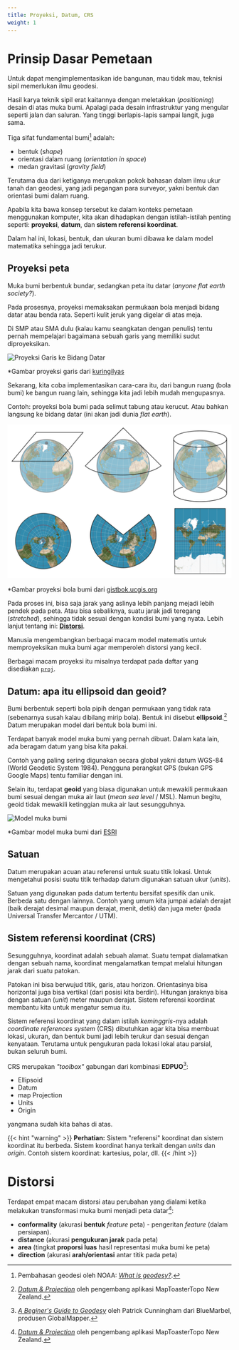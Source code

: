 ```yaml
---
title: Proyeksi, Datum, CRS
weight: 1
---
```

# Prinsip Dasar Pemetaan

Untuk dapat mengimplementasikan ide bangunan, mau tidak mau, teknisi sipil memerlukan ilmu geodesi.

Hasil karya teknik sipil erat kaitannya dengan meletakkan (_positioning_) desain di atas muka bumi. Apalagi pada desain infrastruktur yang mengular seperti jalan dan saluran. Yang tinggi berlapis-lapis sampai langit, juga sama.

Tiga sifat fundamental bumi[^1] adalah:

- bentuk (_shape_)
- orientasi dalam ruang (_orientation in space_)
- medan gravitasi (_gravity field_)

Terutama dua dari ketiganya merupakan pokok bahasan dalam ilmu ukur tanah dan geodesi, yang jadi pegangan para surveyor, yakni bentuk dan orientasi bumi dalam ruang.

Apabila kita bawa konsep tersebut ke dalam konteks pemetaan menggunakan komputer, kita akan dihadapkan dengan istilah-istilah penting seperti: **proyeksi**, **datum**, dan **sistem referensi koordinat**.

Dalam hal ini, lokasi, bentuk, dan ukuran bumi dibawa ke dalam model matematika sehingga jadi terukur.

## Proyeksi peta

Muka bumi berbentuk bundar, sedangkan peta itu datar (_anyone flat earth society?_).

Pada prosesnya, proyeksi memaksakan permukaan bola menjadi bidang datar atau benda rata. Seperti kulit jeruk yang digelar di atas meja.

Di SMP atau SMA dulu (kalau kamu seangkatan dengan penulis) tentu pernah mempelajari bagaimana sebuah garis yang memiliki sudut diproyeksikan.

![Proyeksi Garis ke Bidang Datar](https://d14fikpiqfsi71.cloudfront.net/media/W1siZiIsIjIwMTQvMTEvMTIvMDEvNTYvMjcvNDIzLzIyLlBORyJdLFsicCIsInRodW1iIiwiNjAweFx1MDAzZSIse31dXQ.PNG?sha=9926c3ac9b5556c4)

\*Gambar proyeksi garis dari [kuringilyas](https://kuringilyas.blogspot.com/2016/02/sudut-antara-garis-dan-bidang.html)

Sekarang, kita coba implementasikan cara-cara itu, dari bangun ruang (bola bumi) ke bangun ruang lain, sehingga kita jadi lebih mudah mengupasnya.

Contoh: proyeksi bola bumi pada selimut tabung atau kerucut. Atau bahkan langsung ke bidang datar (ini akan jadi dunia _flat earth_).

![Proyeksi bola bumi](https://raw.githubusercontent.com/akherlan/idjn-rspatial/master/assets/projections.png)

\*Gambar proyeksi bola bumi dari [gistbok.ucgis.org](https://gistbok.ucgis.org/bok-topics/2018-quarter-02/map-projections)

Pada proses ini, bisa saja jarak yang aslinya lebih panjang mejadi lebih pendek pada peta. Atau bisa sebaliknya, suatu jarak jadi teregang (_stretched_), sehingga tidak sesuai dengan kondisi bumi yang nyata. Lebih lanjut tentang ini: [**Distorsi**](geodesi/#distorsi).

Manusia mengembangkan berbagai macam model matematis untuk memproyeksikan muka bumi agar memperoleh distorsi yang kecil.

Berbagai macam proyeksi itu misalnya terdapat pada daftar yang disediakan [`proj`](https://proj.org/operations/projections/index.html).

## Datum: apa itu ellipsoid dan geoid?

Bumi berbentuk seperti bola pipih dengan permukaan yang tidak rata (sebenarnya susah kalau dibilang mirip bola). Bentuk ini disebut **ellipsoid**.[^2] Datum merupakan model dari bentuk bola bumi ini.

Terdapat banyak model muka bumi yang pernah dibuat. Dalam kata lain, ada beragam datum yang bisa kita pakai.

Contoh yang paling sering digunakan secara global yakni datum WGS-84 (World Geodetic System 1984). Pengguna perangkat GPS (bukan GPS Google Maps) tentu familiar dengan ini.

Selain itu, terdapat **geoid** yang biasa digunakan untuk mewakili permukaan bumi sesuai dengan muka air laut (_mean sea level_ / MSL). Namun begitu, geoid tidak mewakili ketinggian muka air laut sesungguhnya.

![Model muka bumi](https://www.esri.com/news/arcuser/0703/graphics/geoid1_lg.gif)

\*Gambar model muka bumi dari [ESRI](https://www.esri.com/news/arcuser/0703/geoid1of3.html)

## Satuan

Datum merupakan acuan atau referensi untuk suatu titik lokasi. Untuk mengetahui posisi suatu titik terhadap datum digunakan satuan ukur (_units_).

Satuan yang digunakan pada datum tertentu bersifat spesifik dan unik. Berbeda satu dengan lainnya. Contoh yang umum kita jumpai adalah derajat (baik derajat desimal maupun derajat, menit, detik) dan juga meter (pada Universal Transfer Mercantor / UTM).

## Sistem referensi koordinat (CRS)

Sesungguhnya, koordinat adalah sebuah alamat. Suatu tempat dialamatkan dengan sebuah nama, koordinat mengalamatkan tempat melalui hitungan jarak dari suatu patokan.

Patokan ini bisa berwujud titik, garis, atau horizon. Orientasinya bisa horizontal juga bisa vertikal (dari posisi kita berdiri). Hitungan jaraknya bisa dengan satuan (_unit_) meter maupun derajat. Sistem referensi koordinat membantu kita untuk mengatur semua itu.

Sistem referensi koordinat yang dalam istilah _keminggris_-nya adalah _coordinate references system_ (CRS) dibutuhkan agar kita bisa membuat lokasi, ukuran, dan bentuk bumi jadi lebih terukur dan sesuai dengan kenyataan. Terutama untuk pengukuran pada lokasi lokal atau parsial, bukan seluruh bumi.

CRS merupakan _"toolbox"_ gabungan dari kombinasi **EDPUO**[^3]:

- Ellipsoid
- Datum
- map Projection
- Units
- Origin

yangmana sudah kita bahas di atas.

{{< hint "warning" >}}
**Perhatian:** Sistem "referensi" koordinat dan sistem koordinat itu berbeda. Sistem koordinat hanya terkait dengan _units_ dan _origin_. Contoh sistem koordinat: kartesius, polar, dll.
{{< /hint >}}

# Distorsi

Terdapat empat macam distorsi atau perubahan yang dialami ketika melakukan transformasi muka bumi menjadi peta datar[^2]:

- **conformality** (akurasi **bentuk** _feature_ peta) - pengeritan _feature_ (dalam persiapan).
- **distance** (akurasi **pengukuran jarak** pada peta)
- **area** (tingkat **proporsi luas** hasil representasi muka bumi ke peta)
- **direction** (akurasi **arah/orientasi** antar titik pada peta)

[^1]: Pembahasan geodesi oleh NOAA: [_What is geodesy?_](https://oceanservice.noaa.gov/facts/geodesy.html).
[^2]: [_Datum & Projection_](https://www.maptoaster.com/maptoaster-topo-nz/articles/projection/datum-projection.html) oleh pengembang aplikasi MapToasterTopo New Zealand.
[^3]: [_A Beginer's Guide to Geodesy_](https://blog.bluemarblegeo.com/2018/04/05/a-beginners-guide-to-geodesy-coordinates-datums-and-bears-oh-my/) oleh Patrick Cunningham dari BlueMarbel, produsen GlobalMapper.